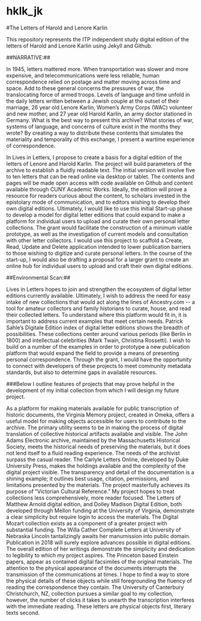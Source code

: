 # hklk_jk
#The Letters of Harold and Lenore Karlin

This repository represents the ITP independent study digital edition of the letters of Harold and Lenore Karlin using Jekyll and Github. 

##NARRATIVE:##

In 1945, letters mattered more. When transportation was slower and more expensive, and telecommunications were less reliable, human correspondence relied on postage and matter moving across time and space. Add to these general concerns the pressures of war, the translocating force of armed troops. Levels of language and time unfold in the daily letters written between a Jewish couple at the outset of their marriage, 26 year old Lenore Karlin, Women’s Army Corps (WAC) volunteer and new mother, and 27 year old Harold Karlin, an army doctor stationed in Germany. What is the best way to present this archive? What stories of war, systems of language, and concerns of culture exist in the months they wrote? By creating a way to distribute these contents that simulates the materiality and temporality of this exchange, I present a wartime experience of correspondence.

In Lives in Letters, I propose to create a basis for a digital edition of the letters of Lenore and Harold Karlin. The project will build parameters of the archive to establish a fluidly readable text. The initial version will involve five to ten letters that can be read online via desktop or tablet. The contents and pages will be made open access with code available on Github and content available through CUNY Academic Works. Ideally, the edition will prove a resource for readers curious about the content, to scholars invested in the epistolary mode of communication, and to editors wishing to develop their own digital editions. Ultimately, I would like to use this initial Start-up phase to develop a model for digital letter editions that could expand to make a platform for individual users to upload and curate their own personal letter collections. The grant would facilitate the construction of a minimum viable prototype, as well as the investigation of current models and consultation with other letter collectors. I would use this project to scaffold a Create, Read, Update and Delete application intended to lower publication barriers to those wishing to digitize and curate personal letters. In the course of the start-up, I would also be drafting a proposal for a larger grant to create an online hub for individual users to upload and craft their own digital editions.

##Environmental Scan:##

Lives in Letters hopes to join and strengthen the ecosystem of digital letter editions currently available. Ultimately, I wish to address the need for easy intake of new collections that would act along the lines of Ancestry.com -- a tool for amateur collectors and family historians to curate, house, and read their collected letters. To understand where this platform would fit in, it is important to address current examples that meet certain needs. Patrick Sahle’s Digitale Edition index of digital letter editions shows the breadth of possibilities. These collections center around various periods (like Berlin in 1800) and intellectual celebrities (Mark Twain, Christina Rossetti). I wish to build on a number of the examples in order to prototype a new publication platform that would expand the field to provide a means of presenting personal correspondence. Through the grant, I would have the opportunity to connect with developers of these projects to meet community metadata standards, but also to determine gaps in available resources.

###Below I outline features of projects that may prove helpful in the development of my initial collection from which I will design my future project.

As a platform for making materials available for public transcription of historic documents, the Virginia Memory project, created in Omeka, offers a useful model for making objects accessible for users to contribute to the archive. The primary utility seems to be in making the process of digital translation of collective historical artifacts available and visible. The John Adams Electronic archive,  maintained by the Massachusetts Historical Society, meets the historical needs of preserving the materials, but it does not lend itself to a fluid reading experience. The needs of the archivist surpass the casual reader. The Carlyle Letters Online, developed by Duke University Press, makes the holdings available and the complexity of the digital project visible. The transparency and detail of the documentation is a shining example; it outlines best usage, citation, permissions, and limitations presented by the materials. The project masterfully achieves its purpose of “Victorian Cultural Reference.” My project hopes to treat collections less comprehensively, more reader focused. The Letters of Matthew Arnold digital edition, and Dolley Madison Digital Edition, both developed through Mellon funding at the University of Virginia, demonstrate a clear simplicity but require login to access the materials. The Digital Mozart collection exists as a component of a greater project with substantial funding. The Willa Cather Complete Letters at University of Nebraska Lincoln tantalizingly awaits her manumission into public domain. Publication in 2018 will surely explore advances possible in digital editions. The overall edition of her writings demonstrate the simplicity and dedication to legibility to which my project aspires. The Princeton based Einstein papers, appear as contained digital facsimiles of the original materials. The attention to the physical appearance of the documents interrupts the transmission of the communications at times. I hope to find a way to store the physical details of these objects while still foregrounding the fluency of reading the correspondence they contain. The University of Canterbury Christchurch, NZ, collection pursues a similar goal to my collection, however, the number of clicks it takes to unearth the transcription interferes with the immediate reading. These letters are physical objects first, literary texts second.

